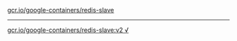 [gcr.io/google-containers/redis-slave](https://hub.docker.com/r/anjia0532/redis-slave/tags/) 

----
[gcr.io/google-containers/redis-slave:v2 √](https://hub.docker.com/r/anjia0532/redis-slave/tags/)

